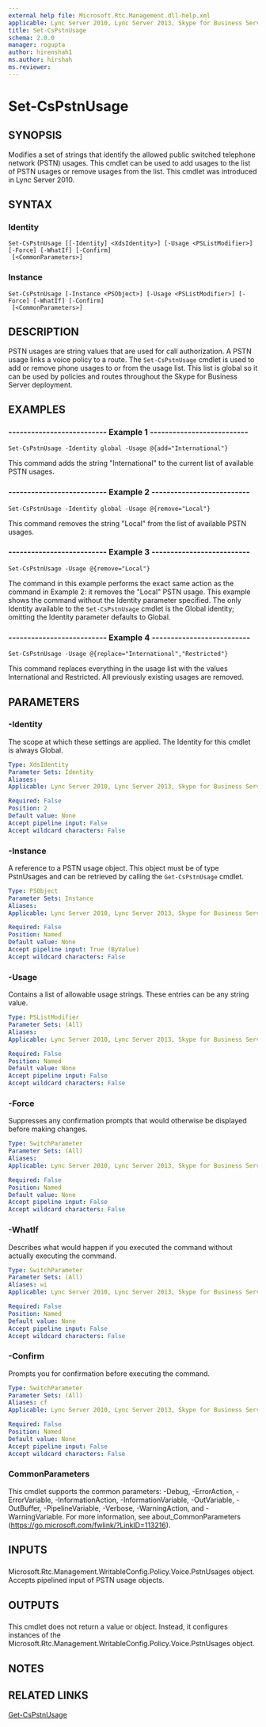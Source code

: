 ```yaml
---
external help file: Microsoft.Rtc.Management.dll-help.xml
applicable: Lync Server 2010, Lync Server 2013, Skype for Business Server 2015, Skype for Business Server 2019
title: Set-CsPstnUsage
schema: 2.0.0
manager: rogupta
author: hirenshah1
ms.author: hirshah
ms.reviewer:
---
```


# Set-CsPstnUsage

## SYNOPSIS
Modifies a set of strings that identify the allowed public switched telephone network (PSTN) usages.
This cmdlet can be used to add usages to the list of PSTN usages or remove usages from the list.
This cmdlet was introduced in Lync Server 2010.


## SYNTAX

### Identity
```
Set-CsPstnUsage [[-Identity] <XdsIdentity>] [-Usage <PSListModifier>] [-Force] [-WhatIf] [-Confirm]
 [<CommonParameters>]
```

### Instance
```
Set-CsPstnUsage [-Instance <PSObject>] [-Usage <PSListModifier>] [-Force] [-WhatIf] [-Confirm]
 [<CommonParameters>]
```

## DESCRIPTION
PSTN usages are string values that are used for call authorization.
A PSTN usage links a voice policy to a route.
The `Set-CsPstnUsage` cmdlet is used to add or remove phone usages to or from the usage list.
This list is global so it can be used by policies and routes throughout the Skype for Business Server deployment.


## EXAMPLES

### -------------------------- Example 1 --------------------------
```
Set-CsPstnUsage -Identity global -Usage @{add="International"}
```

This command adds the string "International" to the current list of available PSTN usages.


### -------------------------- Example 2 --------------------------
```
Set-CsPstnUsage -Identity global -Usage @{remove="Local"}
```

This command removes the string "Local" from the list of available PSTN usages.


### -------------------------- Example 3 --------------------------
```
Set-CsPstnUsage -Usage @{remove="Local"}
```

The command in this example performs the exact same action as the command in Example 2: it removes the "Local" PSTN usage.
This example shows the command without the Identity parameter specified.
The only Identity available to the `Set-CsPstnUsage` cmdlet is the Global identity; omitting the Identity parameter defaults to Global.


### -------------------------- Example 4 --------------------------
```
Set-CsPstnUsage -Usage @{replace="International","Restricted"}
```

This command replaces everything in the usage list with the values International and Restricted.
All previously existing usages are removed.


## PARAMETERS

### -Identity
The scope at which these settings are applied.
The Identity for this cmdlet is always Global.

```yaml
Type: XdsIdentity
Parameter Sets: Identity
Aliases: 
Applicable: Lync Server 2010, Lync Server 2013, Skype for Business Server 2015, Skype for Business Server 2019

Required: False
Position: 2
Default value: None
Accept pipeline input: False
Accept wildcard characters: False
```

### -Instance
A reference to a PSTN usage object.
This object must be of type PstnUsages and can be retrieved by calling the `Get-CsPstnUsage` cmdlet.


```yaml
Type: PSObject
Parameter Sets: Instance
Aliases: 
Applicable: Lync Server 2010, Lync Server 2013, Skype for Business Server 2015, Skype for Business Server 2019

Required: False
Position: Named
Default value: None
Accept pipeline input: True (ByValue)
Accept wildcard characters: False
```

### -Usage
Contains a list of allowable usage strings.
These entries can be any string value.

```yaml
Type: PSListModifier
Parameter Sets: (All)
Aliases: 
Applicable: Lync Server 2010, Lync Server 2013, Skype for Business Server 2015, Skype for Business Server 2019

Required: False
Position: Named
Default value: None
Accept pipeline input: False
Accept wildcard characters: False
```

### -Force
Suppresses any confirmation prompts that would otherwise be displayed before making changes.

```yaml
Type: SwitchParameter
Parameter Sets: (All)
Aliases: 
Applicable: Lync Server 2010, Lync Server 2013, Skype for Business Server 2015, Skype for Business Server 2019

Required: False
Position: Named
Default value: None
Accept pipeline input: False
Accept wildcard characters: False
```

### -WhatIf
Describes what would happen if you executed the command without actually executing the command.

```yaml
Type: SwitchParameter
Parameter Sets: (All)
Aliases: wi
Applicable: Lync Server 2010, Lync Server 2013, Skype for Business Server 2015, Skype for Business Server 2019

Required: False
Position: Named
Default value: None
Accept pipeline input: False
Accept wildcard characters: False
```

### -Confirm
Prompts you for confirmation before executing the command.

```yaml
Type: SwitchParameter
Parameter Sets: (All)
Aliases: cf
Applicable: Lync Server 2010, Lync Server 2013, Skype for Business Server 2015, Skype for Business Server 2019

Required: False
Position: Named
Default value: None
Accept pipeline input: False
Accept wildcard characters: False
```

### CommonParameters
This cmdlet supports the common parameters: -Debug, -ErrorAction, -ErrorVariable, -InformationAction, -InformationVariable, -OutVariable, -OutBuffer, -PipelineVariable, -Verbose, -WarningAction, and -WarningVariable. For more information, see about_CommonParameters (https://go.microsoft.com/fwlink/?LinkID=113216).

## INPUTS

###  
Microsoft.Rtc.Management.WritableConfig.Policy.Voice.PstnUsages object.
Accepts pipelined input of PSTN usage objects.

## OUTPUTS

###  
This cmdlet does not return a value or object.
Instead, it configures instances of the Microsoft.Rtc.Management.WritableConfig.Policy.Voice.PstnUsages object.

## NOTES

## RELATED LINKS

[Get-CsPstnUsage](Get-CsPstnUsage.md)

